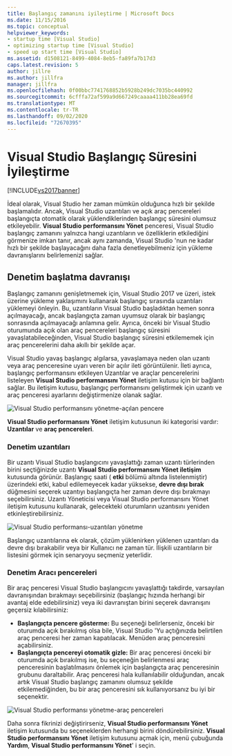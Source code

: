 ```yaml
---
title: Başlangıç zamanını iyileştirme | Microsoft Docs
ms.date: 11/15/2016
ms.topic: conceptual
helpviewer_keywords:
- startup time [Visual Studio]
- optimizing startup time [Visual Studio]
- speed up start time [Visual Studio]
ms.assetid: d1508121-8499-4084-8eb5-fa89fa7b17d3
caps.latest.revision: 5
author: jillre
ms.author: jillfra
manager: jillfra
ms.openlocfilehash: 0f00bbc7741768852b5928b249dc7035bc440992
ms.sourcegitcommit: 6cfffa72af599a9d667249caaaa411bb28ea69fd
ms.translationtype: MT
ms.contentlocale: tr-TR
ms.lasthandoff: 09/02/2020
ms.locfileid: "72670395"
---
```

# <a name="optimize-visual-studio-startup-time"></a>Visual Studio Başlangıç Süresini İyileştirme
[!INCLUDE[vs2017banner](../includes/vs2017banner.md)]

İdeal olarak, Visual Studio her zaman mümkün olduğunca hızlı bir şekilde başlamalıdır. Ancak, Visual Studio uzantıları ve açık araç pencereleri başlangıçta otomatik olarak yüklendiklerinden başlangıç süresini olumsuz etkileyebilir. **Visual Studio performansını Yönet** penceresi, Visual Studio başlangıç zamanını yalnızca hangi uzantıların ve özelliklerin etkilediğini görmenize imkan tanır, ancak aynı zamanda, Visual Studio 'nun ne kadar hızlı bir şekilde başlayacağını daha fazla denetleyebilmeniz için yükleme davranışlarını belirlemenizi sağlar.

## <a name="control-startup-behavior"></a>Denetim başlatma davranışı

Başlangıç zamanını genişletmemek için, Visual Studio 2017 ve üzeri, istek üzerine yükleme yaklaşımını kullanarak başlangıç sırasında uzantıları yüklemeyi önleyin. Bu, uzantıların Visual Studio başladıktan hemen sonra açılmayacağı, ancak başlangıçta zaman uyumsuz olarak bir başlangıç sonrasında açılmayacağı anlamına gelir. Ayrıca, önceki bir Visual Studio oturumunda açık olan araç pencereleri başlangıç süresini yavaşlatabileceğinden, Visual Studio başlangıç süresini etkilememek için araç pencerelerini daha akıllı bir şekilde açar.

Visual Studio yavaş başlangıç algılarsa, yavaşlamaya neden olan uzantı veya araç penceresine uyarı veren bir açılır ileti görüntülenir. İleti ayrıca, başlangıç performansını etkileyen Uzantılar ve araçlar pencerelerini listeleyen **Visual Studio performansını Yönet** iletişim kutusu için bir bağlantı sağlar. Bu iletişim kutusu, başlangıç performansını geliştirmek için uzantı ve araç penceresi ayarlarını değiştirmenize olanak sağlar.

![Visual Studio performansını yönetme-açılan pencere](../ide/media/vside-perfdialog-popup.PNG "Visual Studio performansını yönetme-açılan pencere")

**Visual Studio performansını Yönet** iletişim kutusunun iki kategorisi vardır: **Uzantılar** ve **araç pencereleri**.

### <a name="control-extensions"></a>Denetim uzantıları
Bir uzantı Visual Studio başlangıcını yavaşlattığı zaman uzantı türlerinden birini seçtiğinizde uzantı **Visual Studio performansını Yönet iletişim** kutusunda görünür. Başlangıç saati ( **etki** bölümü altında listelenmiştir) üzerindeki etki, kabul edilemeyecek kadar yüksekse, **devre dışı bırak** düğmesini seçerek uzantıyı başlangıçta her zaman devre dışı bırakmayı seçebilirsiniz. Uzantı Yöneticisi veya Visual Studio performansını Yönet iletişim kutusunu kullanarak, gelecekteki oturumların uzantısını yeniden etkinleştirebilirsiniz.

![Visual Studio performansı-uzantıları yönetme](../ide/media/vside-perfdialog-extensions.PNG "Visual Studio performansı-uzantıları yönetme")

Başlangıç uzantılarına ek olarak, çözüm yüklenirken yüklenen uzantıları da devre dışı bırakabilir veya bir Kullanıcı ne zaman tür. İlişkili uzantıların bir listesini görmek için senaryoyu seçmeniz yeterlidir.

### <a name="control-tool-windows"></a>Denetim Aracı pencereleri
Bir araç penceresi Visual Studio başlangıcını yavaşlattığı takdirde, varsayılan davranışından bırakmayı seçebilirsiniz (başlangıç hızında herhangi bir avantaj elde edebilirsiniz) veya iki davranıştan birini seçerek davranışını geçersiz kılabilirsiniz:

- **Başlangıçta pencere gösterme:** Bu seçeneği belirlerseniz, önceki bir oturumda açık bırakılmış olsa bile, Visual Studio 'Yu açtığınızda belirtilen araç penceresi her zaman kapatılacak. Menüden araç penceresini açabilirsiniz.
- **Başlangıçta pencereyi otomatik gizle:** Bir araç penceresi önceki bir oturumda açık bırakılmış ise, bu seçeneğin belirlenmesi araç penceresinin başlatılmasını önlemek için başlangıçta araç penceresinin grubunu daraltabilir. Araç penceresi hala kullanılabilir olduğundan, ancak artık Visual Studio başlangıç zamanını olumsuz şekilde etkilemediğinden, bu bir araç penceresini sık kullanıyorsanız bu iyi bir seçenektir.

![Visual Studio performansı yönetme-araç pencereleri](../ide/media/vside-perfdialog-toolwindows.PNG "Visual Studio performansı yönetme-araç pencereleri")

Daha sonra fikrinizi değiştirirseniz, **Visual Studio performansını Yönet** iletişim kutusunda bu seçeneklerden herhangi birini döndürebilirsiniz. **Visual Studio performansını Yönet** iletişim kutusunu açmak için, menü çubuğunda **Yardım**, **Visual Studio performansını Yönet**' i seçin.

